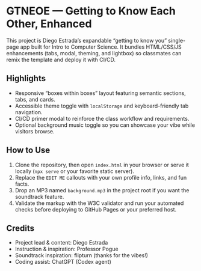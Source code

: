 # GTNEOE — Getting to Know Each Other, Enhanced

This project is Diego Estrada’s expandable “getting to know you” single-page app built for Intro to Computer Science. It bundles HTML/CSS/JS enhancements (tabs, modal, theming, and lightbox) so classmates can remix the template and deploy it with CI/CD.

## Highlights
- Responsive “boxes within boxes” layout featuring semantic sections, tabs, and cards.
- Accessible theme toggle with `localStorage` and keyboard-friendly tab navigation.
- CI/CD primer modal to reinforce the class workflow and requirements.
- Optional background music toggle so you can showcase your vibe while visitors browse.

## How to Use
1. Clone the repository, then open `index.html` in your browser or serve it locally (`npx serve` or your favorite static server).
2. Replace the `EDIT ME` callouts with your own profile info, links, and fun facts.
3. Drop an MP3 named `background.mp3` in the project root if you want the soundtrack feature.
4. Validate the markup with the W3C validator and run your automated checks before deploying to GitHub Pages or your preferred host.

## Credits
- Project lead & content: Diego Estrada
- Instruction & inspiration: Professor Pogue
- Soundtrack inspiration: flipturn (thanks for the vibes!)
- Coding assist: ChatGPT (Codex agent)
